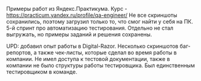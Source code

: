Примеры работ из Яндекс.Практикума. Курс - https://practicum.yandex.ru/profile/qa-engineer/
Не все скриншоты сохранились, поэтому загрузил только то, что смог найти у себя на ПК. 
5-й спринт про автоматизацию тестирования. Отдельно не стал выгружать, но примеры заданий и решения сохранены.

UPD: добавил опыт работы в Digital-Razor. Несколько скриншотов баг-репортов, а также чек-листы, которые сделал во время работы в компании. 
Не имел доступа к тестовой документации, также в компании не было структуры работы тестировщика. Был единственным тестировщиком в команде.
